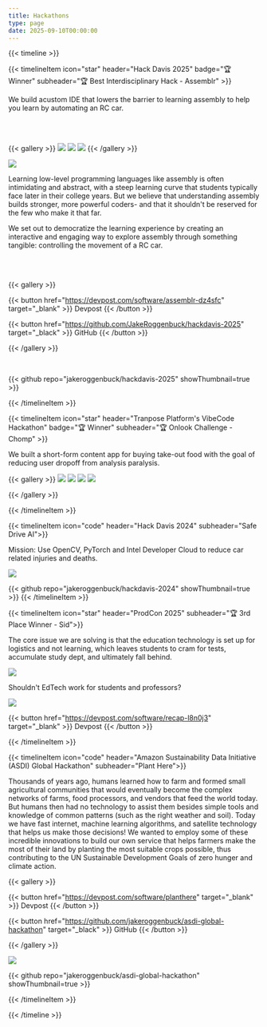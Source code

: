 ```yaml
---
title: Hackathons
type: page
date: 2025-09-10T00:00:00
---
```


{{< timeline >}}

{{< timelineItem icon="star" header="Hack Davis 2025" badge="🏆 Winner" subheader="🏆 Best Interdisciplinary Hack - Assemblr" >}}

We build acustom IDE that lowers the barrier to learning assembly to help you learn by automating an RC car.

<br/><br/>

{{< gallery >}}
<img src="../images/assemblr-devpost.png" class="grid-w33" />
<img src="../images/hackdavis-2025-win.png" class="grid-w33" />
<img src="../images/car.jpeg" class="grid-w33" />
{{< /gallery >}}

<img src="../images/assemblr-main-logo.png" />

Learning low-level programming languages like assembly is often intimidating and abstract, with a steep learning curve that students typically face later in their college years. But we believe that understanding assembly builds stronger, more powerful coders- and that it shouldn't be reserved for the few who make it that far.

We set out to democratize the learning experience by creating an interactive and engaging way to explore assembly through something tangible: controlling the movement of a RC car. 

<br/>
<br/>

{{< gallery >}}

{{< button href="https://devpost.com/software/assemblr-dz4sfc" target="_blank" >}}
Devpost
{{< /button >}}

{{< button href="https://github.com/JakeRoggenbuck/hackdavis-2025" target="_black" >}}
GitHub
{{< /button >}}

{{< /gallery >}}

<br/>

  {{< github repo="jakeroggenbuck/hackdavis-2025" showThumbnail=true >}}

{{< /timelineItem >}}

{{< timelineItem icon="star" header="Tranpose Platform's VibeCode Hackathon" badge="🏆 Winner" subheader="🏆 Onlook Challenge - Chomp" >}}

We built a short-form content app for buying take-out food with the goal of reducing user dropoff from analysis paralysis.

{{< gallery >}}
  <img src="../images/vibe-working-1.jpeg" class="grid-w50" />
  <img src="../images/vibe-working-2.jpeg" class="grid-w50" />
  <img src="../images/vibe-win.jpeg" class="grid-w50" />
<img src="../images/chomp.png" class="grid-w50" />

{{< /gallery >}}

{{< /timelineItem >}}

{{< timelineItem icon="code" header="Hack Davis 2024" subheader="Safe Drive AI">}}

 Mission: Use OpenCV, PyTorch and Intel Developer Cloud to reduce car related injuries and deaths.

  <img src="../images/lane-detection.png"  />

  {{< github repo="jakeroggenbuck/hackdavis-2024" showThumbnail=true >}}
{{< /timelineItem >}}

{{< timelineItem icon="star" header="ProdCon 2025" subheader="🏆 3rd Place Winner - Sid">}}

The core issue we are solving is that the education technology is set up for logistics and not learning, which leaves students to cram for tests, accumulate study dept, and ultimately fall behind.

  <img src="../images/sid-slides.png" />

  Shouldn't EdTech work for students and professors?

  <img src="../images/sid-slides-2.png" />

{{< button href="https://devpost.com/software/recap-l8n0j3" target="_blank" >}}
Devpost
{{< /button >}}

{{< /timelineItem >}}

{{< timelineItem icon="code" header="Amazon Sustainability Data Initiative (ASDI) Global Hackathon" subheader="Plant Here">}}

Thousands of years ago, humans learned how to farm and formed small agricultural communities that would eventually become the complex networks of farms, food processors, and vendors that feed the world today. But humans then had no technology to assist them besides simple tools and knowledge of common patterns (such as the right weather and soil). Today we have fast internet, machine learning algorithms, and satellite technology that helps us make those decisions! We wanted to employ some of these incredible innovations to build our own service that helps farmers make the most of their land by planting the most suitable crops possible, thus contributing to the UN Sustainable Development Goals of zero hunger and climate action.

{{< gallery >}}

{{< button href="https://devpost.com/software/planthere" target="_blank" >}}
Devpost
{{< /button >}}

{{< button href="https://github.com/jakeroggenbuck/asdi-global-hackathon" target="_black" >}}
GitHub
{{< /button >}}

{{< /gallery >}}

  <img src="../images/plant-here.png" />

  <br/>

  {{< github repo="jakeroggenbuck/asdi-global-hackathon" showThumbnail=true >}}

{{< /timelineItem >}}


{{< /timeline >}}

